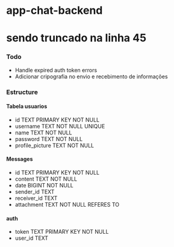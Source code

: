 # app-chat-backend


# sendo truncado na linha 45


### Todo
 - Handle expired auth token errors
 - Adicionar cripografia no envio e recebimento de informações


### Estructure

#### Tabela usuarios
- id TEXT PRIMARY KEY NOT NULL
- username TEXT NOT NULL UNIQUE
- name TEXT NOT NULL
- password TEXT NOT NULL
- profile_picture TEXT NOT NULL

#### Messages
- id TEXT PRIMARY KEY NOT NULL
- content TEXT NOT NULL
- date BIGINT NOT NULL
- sender_id TEXT
- receiver_id TEXT
- attachment TEXT NOT NULL REFERES TO




#### auth
- token TEXT PRIMARY KEY NOT NULL
- user_id TEXT
